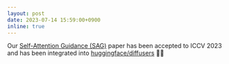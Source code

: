 ```yaml
---
layout: post
date: 2023-07-14 15:59:00+0900
inline: true
---
```


Our [Self-Attention Guidance (SAG)](https://arxiv.org/abs/2210.00939) paper has been accepted to ICCV 2023 and has been integrated into [huggingface/diffusers](https://huggingface.co/docs/diffusers/api/pipelines/self_attention_guidance) :hugs::firecracker:
